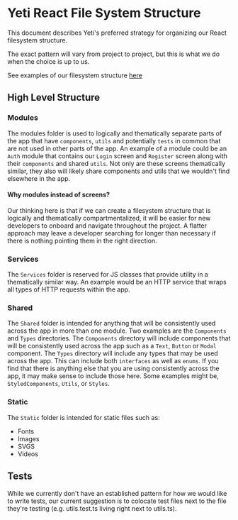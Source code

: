 # Yeti React File System Structure

This document describes Yeti's preferred strategy for organizing our React filesystem structure.

The exact pattern will vary from project to project, but this is what we do when the choice is up to us.

See examples of our filesystem structure [here](../react-fs-structure)

## High Level Structure

### Modules

The modules folder is used to logically and thematically separate parts of the app that have `components`, `utils` and potentially `tests` in common that are not used in other parts of the app. An example of a module could be an `Auth` module that contains our `Login` screen and `Register` screen along with their `components` and shared `utils`. Not only are these screens thematically similar, they also will likely share components and utils that we wouldn't find elsewhere in the app.

#### Why modules instead of screens?

Our thinking here is that if we can create a filesystem structure that is logically and thematically compartmentalized, it will be easier for new developers to onboard and navigate throughout the project. A flatter approach may leave a developer searching for longer than necessary if there is nothing pointing them in the right direction.

### Services

The `Services` folder is reserved for JS classes that provide utility in a thematically similar way. An example would be an HTTP service that wraps all types of HTTP requests within the app.

### Shared

The `Shared` folder is intended for anything that will be consistently used across the app in more than one module. Two examples are the `Components` and `Types` directories. The `Components` directory will include components that will be consistently used across the app such as a `Text`, `Button` or `Modal` component. The `Types` directory will include any types that may be used across the app. This can include both `interfaces` as well as `enums`. If you find that there is anything else that you are using consistently across the app, it may make sense to include those here. Some examples might be, `StyledComponents`, `Utils`, or `Styles`.

### Static

The `Static` folder is intended for static files such as:

- Fonts
- Images
- SVGS
- Videos

## Tests

While we currently don't have an established pattern for how we would like to write tests, our current suggestion is to colocate test files next to the file they're testing (e.g. utils.test.ts living right next to utils.ts).
